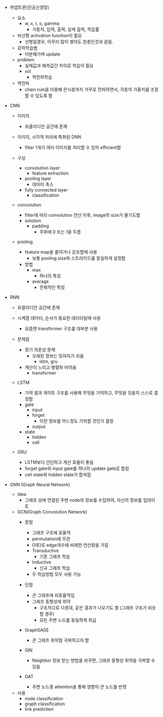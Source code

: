 - 퍼셉트론(인공신경망)
	- 요소
		- w, x, t, o, gamma
			-  가중치, 입력, 출력, 실제 출력, 학습률
	- 비선형 activation function이 필요
		- 선형일경우, 아무리 많이 쌓아도 한층인것과 같음.
	- 강하학습법
		- 미분해가며 update
	- problem
		- 실제값과 예측값간 차이로 학습이 필요
		- sol
			- 역전파학습
	- 역전파
		- chain rule을 이용해 은닉층까지 거꾸로 전파하면서, 각층의 가중치를 조정할 수 있도록 함

- CNN
	- 이미지
		- 유클리디안 공간에 존재 
	- 이미지, 시각적 처리에 특화된 DNN
		- filter 1개가 여러 이미지를 처리할 수 있어 efficient함
	
	- 구성
		- convolution layer
			- feature extraction
		- pooling layer
			- 데이터 축소
		- fully connected layer
			- classification
	
	- convolution
		- filter에 따라 convolution 연산 이후, image의 size가 줄기도함
		- solution
			- padding
				- 주위에 0 또는 1을 두름
	
	- pooling
		- feature map을 줄이거나 강조할때 사용
			- 보통 pooling size와 스트라이드를 동일하게 설정함
		- 방법
			- max
				- 하나의 특징
			- average
				- 전체적인 특징

- RNN
	- 유클리디안 공간에 존재
	- 시계열 데이터, 순서가 중요한 데이터일때 사용
		- 요즘엔 transformer 구조를 대부분 사용
	
	- 문제점
		- 장기 의존성 문제
			- 오래된 정보는 잊혀지기 쉬움
				- lstm, gru
		- 계산이 느리고 병렬화 어려움
			- transformer
	
	- LSTM
		- 기억 셀과 게이트 구조를 사용해 무엇을 기억하고, 무엇을 잊을지 스스로 결정함
		- gate
			- input 
			- forget 
				- 이전 정보를 어느정도 기억할 것인가 결정
			- output
		- state
			- hidden
			- cell
	- GRU
		- LSTM보다 간단하고 계산 효율이 좋음
		- forget gate와 input gate를 하나의 update gate로 합침
		- cell state와 hidden state가 합쳐짐
- GNN (Graph Neural Network)
	- idea
		- 그래프 상에 연결된 주변 node의 정보를 수집하여, 자신의 정보를 업데이트
	- GCN(Graph Convolution Network)
		- 장점
			- 그래프 구조에 효율적
			- permutation에 무관
			- O(E)로 edge개수에 비례한 연산량을 가짐
			- Transductive
				- 기존 그래프 학습
			- Inductive 
				- 신규 그래프 학습
			- 두 학습방법 모두 사용 가능
		- 단점
			- 큰 그래프에 비효율적임
			- 그래프 동형성에 취약
				- 구조적으로 다른데, 같은 결과가 나오기도 함 (그래프 구조가 비슷할 경우)
				- 모든 주변 노드를 동일하게 취급
		
		- GraphSAGE
			- 큰 그래프 취약점 극복하고자 함
		- GIN
			- Neighbor 정보 받는 방법을 바꾸면, 그래프 동형성 취약을 극복할 수 있음
		- GAT
			- 주변 노드중 attention을 통해 영향이 큰 노드를 반영
	- 사용
		- node classification
		- graph classification
		- link prediction